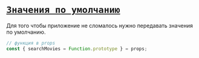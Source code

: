 # [`Значения по умолчанию`](../index.md)

Для того чтобы приложение не сломалось нужно передавать значения по умолчанию.

```jsx
// функция в props
const { searchMovies = Function.prototype } = props;
```